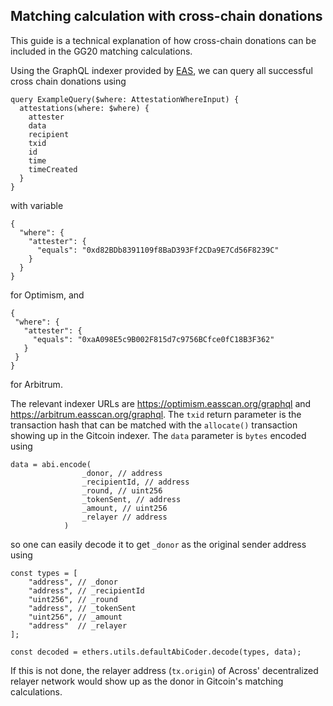 ## Matching calculation with cross-chain donations
This guide is a technical explanation of how cross-chain donations can be included in the GG20 matching calculations.

Using the GraphQL indexer provided by [EAS](https://github.com/ethereum-attestation-service/eas-docs-site/blob/main/docs/developer-tools/api.md), we can query all successful cross chain donations using
```
query ExampleQuery($where: AttestationWhereInput) {
  attestations(where: $where) {
    attester
    data
    recipient
    txid
    id
    time
    timeCreated
  }
}
```

with variable
```
{
  "where": {
    "attester": {
      "equals": "0xd82BDb8391109f8BaD393Ff2CDa9E7Cd56F8239C"
    }
  }
}
```
 for Optimism, and
 ```
{
  "where": {
    "attester": {
      "equals": "0xaA098E5c9B002F815d7c9756BCfce0fC18B3F362"
    }
  }
}
```
for Arbitrum.

The relevant indexer URLs are 
https://optimism.easscan.org/graphql and https://arbitrum.easscan.org/graphql.
The `txid` return parameter is the transaction hash that can be matched with the `allocate()` transaction showing up in the Gitcoin indexer. 
The `data` parameter is `bytes` encoded using
```
data = abi.encode(
                _donor, // address
                _recipientId, // address
                _round, // uint256
                _tokenSent, // address
                _amount, // uint256
                _relayer // address
            )
```
so one can easily decode it to get `_donor` as the original sender address using
```
const types = [
    "address", // _donor
    "address", // _recipientId
    "uint256", // _round
    "address", // _tokenSent
    "uint256", // _amount
    "address"  // _relayer
];

const decoded = ethers.utils.defaultAbiCoder.decode(types, data);
```

If this is not done, the relayer address (`tx.origin`) of Across' decentralized relayer network would show up as the donor in Gitcoin's matching calculations.

